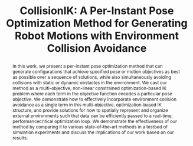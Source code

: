 ---
authors: ['Daniel Rakita, Haochen Shi, Bilge Mutlu, Michael Gleicher']
publication: "IEEE International Conference on Robotics and Automation (ICRA)"
abstract: "In this work, we present a per-instant pose optimization
method that can generate configurations that achieve
specified pose or motion objectives as best as possible over
a sequence of solutions, while also simultaneously avoiding
collisions with static or dynamic obstacles in the environment.
We cast our method as a multi-objective, non-linear
constrained optimization-based IK problem where each term
in the objective function encodes a particular pose objective.
We demonstrate how to effectively incorporate environment
collision avoidance as a single term in this multi-objective,
optimization-based IK structure, and provide solutions for how
to spatially represent and organize external environments such
that data can be efficiently passed to a real-time, performancecritical
optimization loop. We demonstrate the effectiveness
of our method by comparing it to various state-of-the-art
methods in a testbed of simulation experiments and discuss
the implications of our work based on our results."
# links:
# - name: url
#   link: https://americanlibrariesmagazine.org/blogs/the-scoop/still-chilling-censorship-beyond-banned-books/)
shorttitle: "CollisionIK"
copyright: "All rights reserved"
title: "CollisionIK: A Per-Instant Pose Optimization Method for Generating Robot Motions with Environment Collision Avoidance"
ENTRYTYPE: "conference"
enableToc: False
enableWhoami: False
pinned: False
publishDate: "Under review"
---